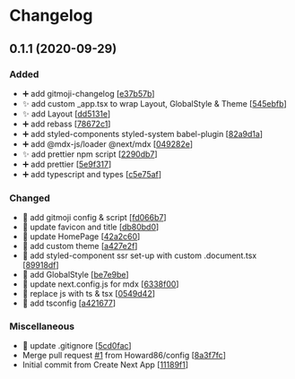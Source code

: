 # Changelog

<a name="0.1.1"></a>
## 0.1.1 (2020-09-29)

### Added

- ➕ add gitmoji-changelog [[e37b57b](https://github.com/Howard86/howardism/commit/e37b57b4a411539b217fd9d9ec3232c9a651b552)]
- ✨ add custom _app.tsx to wrap Layout, GlobalStyle &amp; Theme [[545ebfb](https://github.com/Howard86/howardism/commit/545ebfbfb00f94ee86f4f7b12eae121da10e108f)]
- ✨ add Layout [[dd5131e](https://github.com/Howard86/howardism/commit/dd5131ef3923c1c5f7301923cf7be3e10b34880e)]
- ➕ add rebass [[78672c1](https://github.com/Howard86/howardism/commit/78672c15a3bae41cee4afa885cb4461c602bc46b)]
- ➕ add styled-components styled-system babel-plugin [[82a9d1a](https://github.com/Howard86/howardism/commit/82a9d1a7af65fd31c45395f13d14285b97d7afba)]
- ➕ add @mdx-js/loader @next/mdx [[049282e](https://github.com/Howard86/howardism/commit/049282ee80b8cc69a5396a3ca3969545f6aa7a18)]
- ✨ add prettier npm script [[2290db7](https://github.com/Howard86/howardism/commit/2290db766e62de63b443c81087f6f88c661050eb)]
- ➕ add prettier [[5e9f317](https://github.com/Howard86/howardism/commit/5e9f317a6efb772ed23b02fc7ab63d6a2aac29fa)]
- ➕ add typescript and types [[c5e75af](https://github.com/Howard86/howardism/commit/c5e75aff83cb31fc382ca289766223e888a73106)]

### Changed

- 🔧 add gitmoji config &amp; script [[fd066b7](https://github.com/Howard86/howardism/commit/fd066b7ffd36c31d24d5f454ee7b43a301d7744f)]
- 💄 update favicon and title [[db80bd0](https://github.com/Howard86/howardism/commit/db80bd0df9052fb488182fc6b034c49198e242e2)]
- 💄 update HomePage [[42a2c60](https://github.com/Howard86/howardism/commit/42a2c601c8b8694333dd520bcfda168686f2e63e)]
- 💄 add custom theme [[a427e2f](https://github.com/Howard86/howardism/commit/a427e2fc32c5570c4e1b6f87205bed746afffce3)]
- 🔧 add styled-component ssr set-up with custom .document.tsx [[89918df](https://github.com/Howard86/howardism/commit/89918dff625498236db8dc531ab6d0594c51c719)]
- 💄 add GlobalStyle [[be7e9be](https://github.com/Howard86/howardism/commit/be7e9beff9212921d4d6a41ba371e161b7502007)]
- 🔧 update next.config.js for mdx [[6338f00](https://github.com/Howard86/howardism/commit/6338f006a3fea1012b0a7e51b402d120abe9dcff)]
- 🚚 replace js with ts &amp; tsx [[0549d42](https://github.com/Howard86/howardism/commit/0549d423c4c64e724cf24ed9133210e1377dd83f)]
- 🔧 add tsconfig [[a421677](https://github.com/Howard86/howardism/commit/a42167778f6f76071146244a4d6c3692d2454e9c)]

### Miscellaneous

- 🙈 update .gitignore [[5cd0fac](https://github.com/Howard86/howardism/commit/5cd0facf0c6df2b02f7d98103215cc6262b34435)]
-  Merge pull request [#1](https://github.com/Howard86/howardism/issues/1) from Howard86/config [[8a3f7fc](https://github.com/Howard86/howardism/commit/8a3f7fcf90b42701ad62128c59066cd2eac02193)]
-  Initial commit from Create Next App [[11189f1](https://github.com/Howard86/howardism/commit/11189f177386df9bd1951164abacb0ff6696b48a)]


